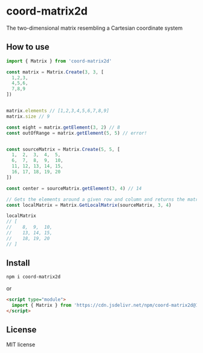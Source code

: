 # coord-matrix2d

The two-dimensional matrix resembling a Cartesian coordinate system

## How to use

```typescript
import { Matrix } from 'coord-matrix2d'

const matrix = Matrix.Create(3, 3, [
  1,2,3,
  4,5,6,
  7,8,9
])


matrix.elements // [1,2,3,4,5,6,7,8,9]
matrix.size // 9

const eight = matrix.getElement(3, 2) // 8
const outOfRange = matrix.getElement(5, 5) // error!


const sourceMatrix = Matrix.Create(5, 5, [
  1,  2,  3,  4,  5,
  6,  7,  8,  9,  10,
  11, 12, 13, 14, 15,
  16, 17, 18, 19, 20
])

const center = sourceMatrix.getElement(3, 4) // 14

// Gets the elements around a given row and column and returns the matrix.
const localMatrix = Matrix.GetLocalMatrix(sourceMatrix, 3, 4)

localMatrix
// [
//    8,  9,  10,
//    13, 14, 15,
//    18, 19, 20
// ]
```

## Install

```bash
npm i coord-matrix2d
```

or

```html
<script type="module">
  import { Matrix } from 'https://cdn.jsdelivr.net/npm/coord-matrix2d@1.x.x/dist/esm/index.js'
</script>
```

## License

MIT license

